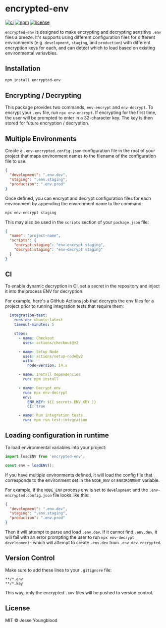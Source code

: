# encrypted-env

[![ci](https://github.com/jessety/encrypted-env/workflows/ci/badge.svg)](https://github.com/jessety/encrypted-env/actions/workflows/ci.yml)
[![npm](https://img.shields.io/npm/v/encrypted-env.svg)](https://www.npmjs.com/package/encrypted-env)
[![license](https://img.shields.io/github/license/jessety/encrypted-env.svg)](https://github.com/jessety/encrypted-env/blob/main/LICENSE)

`encrypted-env` is designed to make encrypting and decrypting sensitive `.env` files a breeze. It's supports using different configuration files for different environments (e.g. `development`, `staging`, and `production`) with different encryption keys for each, and can detect which to load based on existing environmental variavbles.

## Installation

```bash
npm install encrypted-env
```

## Encrypting / Decrypting

This package provides two commands, `env-encrypt` and `env-decrypt`. To encrypt your `.env` file, run `npx env-encrypt`. If encrypting for the first time, the user will be prompted to enter in a 32-character key. The key is then stored for future encryption / decryption.

## Multiple Environments

Create a `.env-encrypted.config.json` configuration file in the root of your project that maps environment names to the filename of the configuration file to use.

```json
{
  "development": ".env.dev",
  "staging": ".env.staging",
  "production": ".env.prod"
}
```

Once defined, you can encrypt and decrypt configuration files for each environment by appending the environment name to the command:

```bash
npx env-encrypt staging
```

This may also be used in the `scripts` section of your `package.json` file:

```json
{
  "name": "project-name",
  "scripts": {
    "encrypt:staging": "env-encrypt staging",
    "decrypt:staging": "env-decrypt staging"
  }
}
```

## CI

To enable dynamic decryption in CI, set a secret in the repository and inject it into the process ENV for decryption.

For example, here's a GitHub Actions job that decrypts the env files for a project prior to running integration tests that require them:

```yaml
  integration-test:
    runs-on: ubuntu-latest
    timeout-minutes: 5

    steps:
      - name: Checkout
        uses: actions/checkout@v2

      - name: Setup Node
        uses: actions/setup-node@v2
        with:
          node-version: 14.x

      - name: Install dependencies
        run: npm install

      - name: Decrypt env
        run: npx env-decrypt
        env:
          ENV_KEY: ${{ secrets.ENV_KEY }}
          CI: true

      - name: Run integration tests
        run: npm run test:integration
```

## Loading configuration in runtime

To load environmental variables into your project:

```typescript
import loadENV from 'encrypted-env';

const env = loadENV();
```

If you have multiple environments defined, it will load the config file that corresponds to the environment set in the `NODE_ENV` or `ENVIRONMENT` variable.

For example, if the `NODE_ENV` process env is set to `development` and the `.env-encrypted.config.json` file looks like this:

```json
{
  "development": ".env.dev",
  "staging": ".env.staging",
  "production": ".env.prod"
}
```

Then it will attempt to parse and load `.env.dev`. If it cannot find `.env.dev`, it will fail with an error prompting the user to run `npx env-decrypt development`- which will attempt to create `.env.dev` from `.env.dev.encrypted`.

## Version Control

Make sure to add these lines to your `.gitignore` file:

```text
**/*.env
**/*.key
```

This way, only the encrypted `.env` files will be pushed to version control.

## License

MIT © Jesse Youngblood
